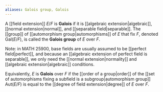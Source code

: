 ```yaml
---
aliases: Galois group, Galois
---
```

A [[field extension]] $E/F$ is **Galois** if it is [[algebraic extension|algebraic]], [[normal extension|normal]], and [[separable field|separable]]. The [[group]] of [[automorphism group|automorphisms]] of $E$ that fix $F$, denoted $\text{Gal}(E/F)$, is called the **Galois group** of $E$ over $F$. 

Note: in MATH 25900, base fields are usually assumed to be [[perfect field|perfect]], and because an [[algebraic extension of perfect field is separable]], we only need the [[normal extension|normality]] and [[algebraic extension|algebraic]] conditions.

Equivalently, $E$ is **Galois** over $F$ if the [[order of a group|order]] of the [[set of automorphisms fixing a subfield is a subgroup|automorphism group]] $\text{Aut}(E/F)$ is equal to the [[degree of field extension|degree]] of $E$ over $F$. 